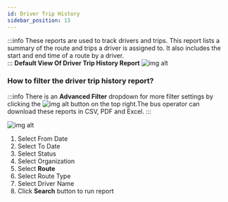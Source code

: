 ```yaml
---
id: Driver Trip History
sidebar_position: 13
---
```

:::info
These reports are used to track drivers and trips. This report lists a summary of the route and trips a driver is assigned to. It also includes the start and end time of a route by a driver. <br /> 
:::
**Default View Of Driver Trip History Report**
![img alt](/img/drivers-history.png)

### How to filter the driver trip history report?
:::info
There is an **Advanced Filter** dropdown for more filter settings by clicking the ![img alt](/img/advanced-filter-btn.png) button on the top right.The bus operator can download these reports in CSV, PDF and Excel.
:::

![img alt](/img/driver-trips-filter.png)

1. Select From Date
2. Select To Date
3. Select Status
4. Select Organization
5. Select **Route**
7. Select Route Type
8. Select Driver Name
9. Click **Search** button to run report

